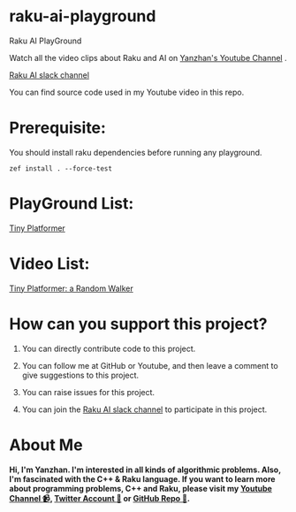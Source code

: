 # raku-ai-playground

Raku AI PlayGround

Watch all the video clips about Raku and AI on [Yanzhan's Youtube Channel](https://www.youtube.com/channel/UCDkz-__gl3frqLexukpG0DA) .

[Raku AI slack channel](https://join.slack.com/t/rakuai/shared_invite/zt-ky89h6jk-uFd4NXJzqq7vt53pp7~nWA)

You can find source code used in my Youtube video in this repo.

# Prerequisite:

You should install raku dependencies before running any playground.

```
zef install . --force-test
```

# PlayGround List:

[Tiny Platformer](https://github.com/yangyanzhan/raku-ai-playground/tree/main/tiny-platformer)

# Video List:

[Tiny Platformer: a Random Walker](https://youtu.be/tAknJlrlV7k)

# How can you support this project?

1. You can directly contribute code to this project.

2. You can follow me at GitHub or Youtube, and then leave a comment to give suggestions to this project.

3. You can raise issues for this project.

4. You can join the [Raku AI slack channel](https://join.slack.com/t/rakuai/shared_invite/zt-ky89h6jk-uFd4NXJzqq7vt53pp7~nWA) to participate in this project.

# About Me

**Hi, I'm Yanzhan. I'm interested in all kinds of algorithmic problems. Also, I'm fascinated with the C++ & Raku language. If you want to learn more about programming problems, C++ and Raku, please visit my [Youtube Channel :video_camera:](https://www.youtube.com/channel/UCDkz-__gl3frqLexukpG0DA?view_as=subscriber), [Twitter Account :iphone:](https://twitter.com/YangYanzhan) or [GitHub Repo :memo:](https://github.com/yangyanzhan/code-camp).**
